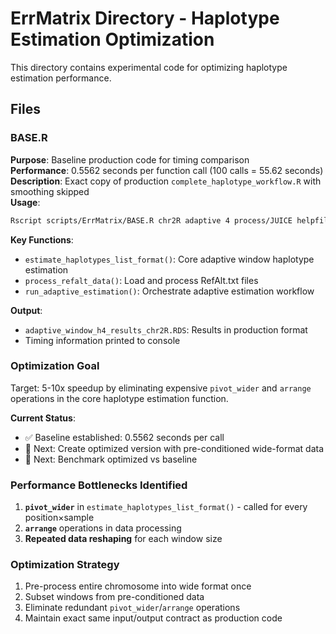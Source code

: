 # ErrMatrix Directory - Haplotype Estimation Optimization

This directory contains experimental code for optimizing haplotype estimation performance.

## Files

### BASE.R
**Purpose**: Baseline production code for timing comparison  
**Performance**: 0.5562 seconds per function call (100 calls = 55.62 seconds)  
**Description**: Exact copy of production `complete_haplotype_workflow.R` with smoothing skipped  
**Usage**: 
```bash
Rscript scripts/ErrMatrix/BASE.R chr2R adaptive 4 process/JUICE helpfiles/JUICE_haplotype_parameters.R --debug --nonverbose
```

**Key Functions**:
- `estimate_haplotypes_list_format()`: Core adaptive window haplotype estimation
- `process_refalt_data()`: Load and process RefAlt.txt files
- `run_adaptive_estimation()`: Orchestrate adaptive estimation workflow

**Output**: 
- `adaptive_window_h4_results_chr2R.RDS`: Results in production format
- Timing information printed to console

### Optimization Goal
Target: 5-10x speedup by eliminating expensive `pivot_wider` and `arrange` operations in the core haplotype estimation function.

**Current Status**: 
- ✅ Baseline established: 0.5562 seconds per call
- 🔄 Next: Create optimized version with pre-conditioned wide-format data
- 🔄 Next: Benchmark optimized vs baseline

### Performance Bottlenecks Identified
1. **`pivot_wider`** in `estimate_haplotypes_list_format()` - called for every position×sample
2. **`arrange`** operations in data processing
3. **Repeated data reshaping** for each window size

### Optimization Strategy
1. Pre-process entire chromosome into wide format once
2. Subset windows from pre-conditioned data
3. Eliminate redundant `pivot_wider`/`arrange` operations
4. Maintain exact same input/output contract as production code
